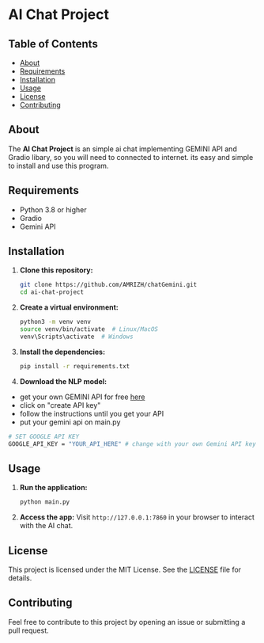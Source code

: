 # AI Chat Project

## Table of Contents

- [About](#about)
- [Requirements](#requirements)
- [Installation](#installation)
- [Usage](#usage)
- [License](#license)
- [Contributing](#contributing)

## About

The **AI Chat Project** is an simple ai chat implementing GEMINI API and Gradio libary, so you will need to connected to internet. its easy and simple to install and use this program.

## Requirements

- Python 3.8 or higher
- Gradio
- Gemini API

## Installation

1. **Clone this repository:**

   ```bash
   git clone https://github.com/AMRIZH/chatGemini.git
   cd ai-chat-project
   ```

2. **Create a virtual environment:**

   ```bash
   python3 -m venv venv
   source venv/bin/activate  # Linux/MacOS
   venv\Scripts\activate  # Windows
   ```

3. **Install the dependencies:**

   ```bash
   pip install -r requirements.txt
   ```

4. **Download the NLP model:**

- get your own GEMINI API for free [here](https://aistudio.google.com/app/apikey)
- click on "create API key"
- follow the instructions until you get your API
- put your gemini api on main.py

```bash
# SET GOOGLE API KEY
GOOGLE_API_KEY = "YOUR_API_HERE" # change with your own Gemini API key
```

## Usage

1. **Run the application:**

   ```bash
   python main.py
   ```

2. **Access the app:**
   Visit `http://127.0.0.1:7860` in your browser to interact with the AI chat.

## License

This project is licensed under the MIT License. See the [LICENSE](LICENSE) file for details.

## Contributing

Feel free to contribute to this project by opening an issue or submitting a pull request.
